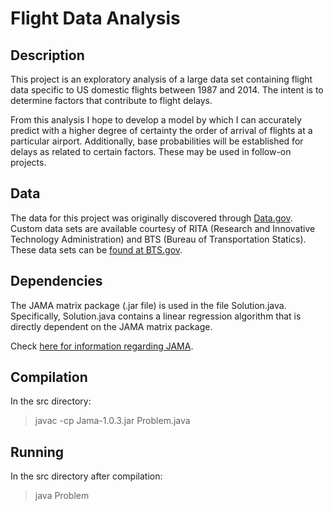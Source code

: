 Flight Data Analysis
==========================================

## Description
This project is an exploratory analysis of a large data set containing flight data specific to US domestic flights between 1987 and 2014. The intent is to determine factors that contribute to flight delays.

From this analysis I hope to develop a model by which I can accurately predict with a higher degree of certainty the order of arrival of flights at a particular airport. Additionally, base probabilities will be established for delays as related to certain factors. These may be used in follow-on projects.

## Data
The data for this project was originally discovered through [Data.gov](https://explore.data.gov/Transportation/Airline-On-Time-Performance-and-Causes-of-Flight-D/ar4r-an9z). Custom data sets are available courtesy of RITA (Research and Innovative Technology Administration) and BTS (Bureau of Transportation Statics). These data sets can be [found at BTS.gov](https://explore.data.gov/Transportation/Airline-On-Time-Performance-and-Causes-of-Flight-D/ar4r-an9z).

## Dependencies
The JAMA matrix package (.jar file) is used in the file Solution.java. Specifically, Solution.java contains a linear regression algorithm that is directly dependent on the JAMA matrix package.

Check [here for information regarding JAMA](http://math.nist.gov/javanumerics/jama/).

## Compilation

In the src directory:

> javac -cp Jama-1.0.3.jar Problem.java

## Running

In the src directory after compilation:

> java Problem